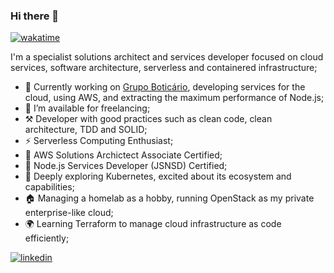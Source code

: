 ### Hi there 👋

[![wakatime](https://wakatime.com/badge/user/2a2bbd4d-1b6c-42d1-98d2-d96a1e15b05d.svg)](https://wakatime.com/@2a2bbd4d-1b6c-42d1-98d2-d96a1e15b05d)

I'm a specialist solutions architect and services developer focused on cloud services, software architecture, serverless and containered infrastructure;
- 🔭 Currently working on [Grupo Boticário](https://github.com/grupoboticario), developing services for the cloud, using AWS, and extracting the maximum performance of Node.js;
- 🤝 I’m available for freelancing;
- ⚒ Developer with good practices such as clean code, clean architecture, TDD and SOLID;
- ⚡️ Serverless Computing Enthusiast;
- 📜 AWS Solutions Archictect Associate Certified;
- 🐢 Node.js Services Developer (JSNSD) Certified;
- 🚀 Deeply exploring Kubernetes, excited about its ecosystem and capabilities;
- 🏠 Managing a homelab as a hobby, running OpenStack as my private enterprise-like cloud;
- 🌍 Learning Terraform to manage cloud infrastructure as code efficiently;


<a href="https://linkedin.com/in/ellyofreitas" target="_blank">
<img src="https://img.shields.io/badge/linkedin:  ellyofreitas-%2300acee.svg?color=405DE6&style=for-the-badge&logo=linkedin&logoColor=white" alt=linkedin style="margin-bottom: 5px;"/>
</a>
